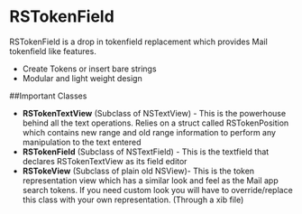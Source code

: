 # RSTokenField

RSTokenField is a drop in tokenfield replacement which provides Mail tokenfield like features.
- Create Tokens or insert bare strings
- Modular and light weight design

##Important Classes
- **RSTokenTextView** (Subclass of NSTextView) - This is the powerhouse behind all the text operations. Relies on a struct called RSTokenPosition which contains
new range and old range information to perform any manipulation to the text entered
- **RSTokenField** (Subclass of NSTextField) - This is the textfield that declares RSTokenTextView as its field editor
- **RSTokeView** (Subclass of plain old NSView)- This is the token representation view which has a similar look and feel as the Mail app search tokens. If you need custom look you will 
have to override/replace this class with your own representation. (Through a xib file)





